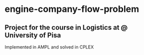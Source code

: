 # engine-company-flow-problem
## Project for the course in Logistics at @ University of Pisa

Implemented in AMPL and solved in CPLEX
